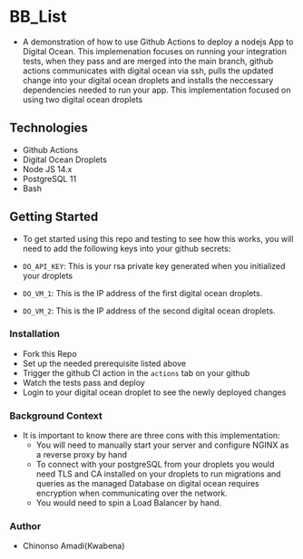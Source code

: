 # BB_List

- A demonstration of how to use Github Actions to deploy a nodejs App to Digital Ocean.
This implemenation focuses on running your integration tests, when they pass and are merged into the main branch, github actions communicates with digital ocean via ssh, pulls the updated change into your digital ocean droplets and installs the neccessary dependencies needed to run your app. This implementation focused on using two digital ocean droplets
## Technologies
- Github Actions
- Digital Ocean Droplets
- Node JS 14.x
- PostgreSQL 11
- Bash

## Getting Started
- To get started using this repo and testing to see how this works, you will need to add the following keys into your github secrets:

- `DO_API_KEY`: This is your rsa private key generated when you initialized your droplets
- `DO_VM_1`: This is the IP address of the first digital ocean droplets.
- `DO_VM_2`: This is the IP address of the second digital ocean droplets.

### Installation

- Fork this Repo
- Set up the needed prerequisite listed above
- Trigger the github CI action in the `actions` tab on your github
- Watch the tests pass and deploy
- Login to your digital ocean droplet to see the newly deployed changes

### Background Context
- It is important to know there are three cons with this implementation:
   - You will need to manually start your server and configure NGINX as a reverse proxy by hand
   - To connect with your postgreSQL from your droplets you would need TLS and CA installed on your droplets to run migrations and queries as the managed Database on digital ocean requires encryption when communicating over the network.
   - You would need to spin a Load Balancer by hand.

### Author 
- Chinonso Amadi(Kwabena)
  



